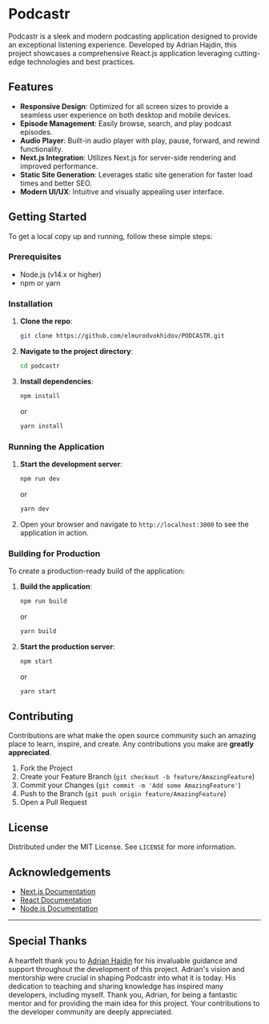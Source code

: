 # Podcastr

Podcastr is a sleek and modern podcasting application designed to provide an exceptional listening experience. Developed by Adrian Hajdin, this project showcases a comprehensive React.js application leveraging cutting-edge technologies and best practices.

## Features

- **Responsive Design**: Optimized for all screen sizes to provide a seamless user experience on both desktop and mobile devices.
- **Episode Management**: Easily browse, search, and play podcast episodes.
- **Audio Player**: Built-in audio player with play, pause, forward, and rewind functionality.
- **Next.js Integration**: Utilizes Next.js for server-side rendering and improved performance.
- **Static Site Generation**: Leverages static site generation for faster load times and better SEO.
- **Modern UI/UX**: Intuitive and visually appealing user interface.

## Getting Started

To get a local copy up and running, follow these simple steps:

### Prerequisites

- Node.js (v14.x or higher)
- npm or yarn

### Installation

1. **Clone the repo**:
   ```sh
   git clone https://github.com/elmurodvokhidov/PODCASTR.git
   ```
2. **Navigate to the project directory**:
   ```sh
   cd podcastr
   ```
3. **Install dependencies**:
   ```sh
   npm install
   ```
   or
   ```sh
   yarn install
   ```

### Running the Application

1. **Start the development server**:
   ```sh
   npm run dev
   ```
   or
   ```sh
   yarn dev
   ```
2. Open your browser and navigate to `http://localhost:3000` to see the application in action.

### Building for Production

To create a production-ready build of the application:

1. **Build the application**:
   ```sh
   npm run build
   ```
   or
   ```sh
   yarn build
   ```
2. **Start the production server**:
   ```sh
   npm start
   ```
   or
   ```sh
   yarn start
   ```

## Contributing

Contributions are what make the open source community such an amazing place to learn, inspire, and create. Any contributions you make are **greatly appreciated**.

1. Fork the Project
2. Create your Feature Branch (`git checkout -b feature/AmazingFeature`)
3. Commit your Changes (`git commit -m 'Add some AmazingFeature'`)
4. Push to the Branch (`git push origin feature/AmazingFeature`)
5. Open a Pull Request

## License

Distributed under the MIT License. See `LICENSE` for more information.

## Acknowledgements

- [Next.js Documentation](https://nextjs.org/docs)
- [React Documentation](https://reactjs.org/docs/getting-started.html)
- [Node.js Documentation](https://nodejs.org/en/docs/)

---

## Special Thanks

A heartfelt thank you to [Adrian Hajdin](https://github.com/adrianhajdin) for his invaluable guidance and support throughout the development of this project. Adrian's vision and mentorship were crucial in shaping Podcastr into what it is today. His dedication to teaching and sharing knowledge has inspired many developers, including myself. Thank you, Adrian, for being a fantastic mentor and for providing the main idea for this project. Your contributions to the developer community are deeply appreciated.